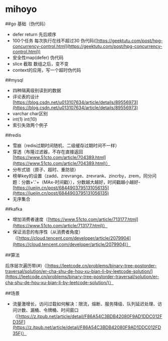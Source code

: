 # mihoyo

\##go 基础（伪代码）

* defer return 先后顺序
* 100个任务 每次执行在线不超过30 伪代码([https://geektutu.com/post/hpg-concurrency-control.html](https://geektutu.com/post/hpg-concurrency-control.html))
* 安全性map(defer) 伪代码
* slice 截取 数组之后，变不变
* context的应用，写一个超时伪代码

\##mysql

* 四种隔离级别读到的数据
* 评论表的设计[https://blog.csdn.net/u013107634/article/details/89556973](https://blog.csdn.net/u013107634/article/details/89556973)
* varchar char区别
* int(1) int(10)
* 索引失效两个例子

\##redis

* 雪崩（redis过期时间随机、二级缓存过期时间不一样）
* 穿透（布隆过滤器，不存在直接返回[https://www.51cto.com/article/704389.html](https://www.51cto.com/article/704389.html)）
* 分布式锁（原子、超时、重防锁）
* 榜单key的设置（zadd、zrevrange、zrevrank、zincrby，zrem，同分问题：分数+'.'+（MAx-时间戳）），分数越大越好，时间戳越小越好-[https://juejin.cn/post/6844903795131056135](https://juejin.cn/post/6844903795131056135)
* 无序集合

\##kafka

* 增加消费者速度（[https://www.51cto.com/article/713177.html](https://www.51cto.com/article/713177.html)）
* 保证消息的有序性（从消费者角度）（[https://cloud.tencent.com/developer/article/2079904](https://cloud.tencent.com/developer/article/2079904)）

\##算法

后序层次遍历带(#)（[https://leetcode.cn/problems/binary-tree-postorder-traversal/solution/er-cha-shu-de-hou-xu-bian-li-by-leetcode-solution/](https://leetcode.cn/problems/binary-tree-postorder-traversal/solution/er-cha-shu-de-hou-xu-bian-li-by-leetcode-solution/)）

\##场景

* 流量激增长，访问过载如何解决：限流，熔断、服务降级、队列延迟处理、访问计数、漏桶、令牌桶、时间窗口（[https://z.itpub.net/article/detail/F86A54C3BDB42080F9AD1DDC012FD35F](https://z.itpub.net/article/detail/F86A54C3BDB42080F9AD1DDC012FD35F)）

